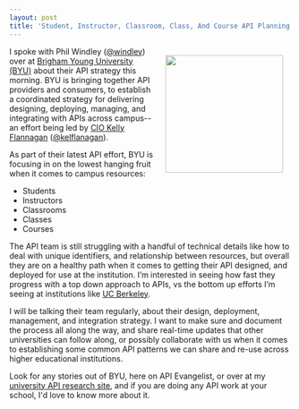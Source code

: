 ```yaml
---
layout: post
title: 'Student, Instructor, Classroom, Class, And Course API Planning At BYU'
---
```

<p><a href="https://developer.byu.edu/wiki/display/SOA/Web+Services+Programmer+Documentation" target="_blank"><img style="padding: 15px;" src="http://kinlane-productions.s3.amazonaws.com/api-evangelist-site/company/logos/brigham-young-university.jpeg" alt="" width="210" align="right" /></a></p>
<p>I spoke with Phil Windley (<a href="https://twitter.com/windley">@windley</a>) over at <a href="http://byu.edu">Brigham Young University (BYU)</a> about their API strategy this morning. BYU is bringing together API providers and consumers, to establish a coordinated strategy for delivering designing, deploying, managing, and integrating with APIs across campus--an effort being led by <a href="http://cio.byu.edu/">CIO Kelly Flannagan</a> (<a href="https://twitter.com/kelflanagan">@kelflanagan</a>).</p>
<p>As part of their latest API effort, BYU is focusing in on the lowest hanging fruit when it comes to campus resources:</p>
<ul class="mainlist">
<li>Students</li>
<li>Instructors</li>
<li>Classrooms</li>
<li>Classes</li>
<li>Courses</li>
</ul>
<p>The API team is still struggling with a handful of technical details like how to deal with unique identifiers, and relationship between resources, but overall they are on a healthy path when it comes to getting their API designed, and deployed for use at the institution. I&rsquo;m interested in seeing how fast they progress with a top down approach to APIs, vs the bottom up efforts I&rsquo;m seeing at institutions like <a href="https://developer.berkeley.edu/">UC Berkeley</a>.</p>
<p>I will be talking their team regularly, about their design, deployment, management, and integration strategy. I want to make sure and document the process all along the way, and share real-time updates that other universities can follow along, or possibly collaborate with us when it comes to establishing some common API patterns we can share and re-use across higher educational institutions.</p>
<p>Look for any stories out of BYU, here on API Evangelist, or over at my <a href="http://university.apievangelist.com/">university API research site</a>, and if you are doing any API work at your school, I'd love to know more about it.</p>
